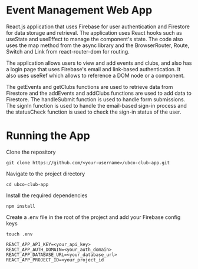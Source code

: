 # Event Management Web App 

React.js application that uses Firebase for user authentication and Firestore for data storage and retrieval. The application uses React hooks such as useState and useEffect to manage the component's state. The code also uses the map method from the async library and the BrowserRouter, Route, Switch and Link from react-router-dom for routing.

The application allows users to view and add events and clubs, and also has a login page that uses Firebase's email and link-based authentication. It also uses useRef which allows to reference a DOM node or a component.

The getEvents and getClubs functions are used to retrieve data from Firestore and the addEvents and addClubs functions are used to add data to Firestore. The handleSubmit function is used to handle form submissions. The signIn function is used to handle the email-based sign-in process and the statusCheck function is used to check the sign-in status of the user.


# Running the App 
 
Clone the repository

```
git clone https://github.com/<your-username>/ubco-club-app.git
```

Navigate to the project directory

```
cd ubco-club-app
```

Install the required dependencies

```
npm install
```

Create a .env file in the root of the project and add your Firebase config keys

```
touch .env
```

```
REACT_APP_API_KEY=<your_api_key>
REACT_APP_AUTH_DOMAIN=<your_auth_domain>
REACT_APP_DATABASE_URL=<your_database_url>
REACT_APP_PROJECT_ID=<your_project_id
```

